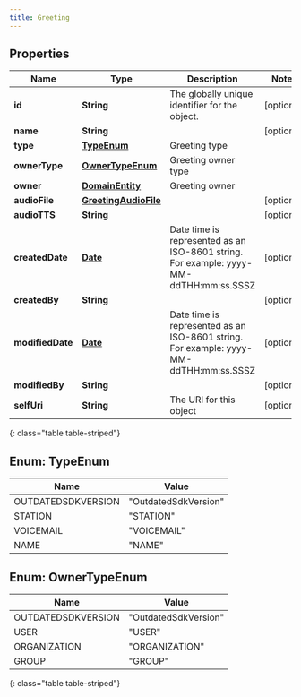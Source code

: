 ```yaml
---
title: Greeting
---
```


## Properties

| Name | Type | Description | Notes |
| ------------ | ------------- | ------------- | ------------- |
| **id** | **String** | The globally unique identifier for the object. |  [optional] |
| **name** | **String** |  |  [optional] |
| **type** | [**TypeEnum**](#TypeEnum) | Greeting type |  |
| **ownerType** | [**OwnerTypeEnum**](#OwnerTypeEnum) | Greeting owner type |  |
| **owner** | [**DomainEntity**](DomainEntity.html) | Greeting owner |  |
| **audioFile** | [**GreetingAudioFile**](GreetingAudioFile.html) |  |  [optional] |
| **audioTTS** | **String** |  |  [optional] |
| **createdDate** | [**Date**](Date.html) | Date time is represented as an ISO-8601 string. For example: yyyy-MM-ddTHH:mm:ss.SSSZ |  [optional] |
| **createdBy** | **String** |  |  [optional] |
| **modifiedDate** | [**Date**](Date.html) | Date time is represented as an ISO-8601 string. For example: yyyy-MM-ddTHH:mm:ss.SSSZ |  [optional] |
| **modifiedBy** | **String** |  |  [optional] |
| **selfUri** | **String** | The URI for this object |  [optional] |
{: class="table table-striped"}


<a name="TypeEnum"></a>

## Enum: TypeEnum

| Name | Value |
| ---- | ----- |
| OUTDATEDSDKVERSION | &quot;OutdatedSdkVersion&quot; |
| STATION | &quot;STATION&quot; |
| VOICEMAIL | &quot;VOICEMAIL&quot; |
| NAME | &quot;NAME&quot; |


<a name="OwnerTypeEnum"></a>

## Enum: OwnerTypeEnum

| Name | Value |
| ---- | ----- |
| OUTDATEDSDKVERSION | &quot;OutdatedSdkVersion&quot; |
| USER | &quot;USER&quot; |
| ORGANIZATION | &quot;ORGANIZATION&quot; |
| GROUP | &quot;GROUP&quot; |
{: class="table table-striped"}



